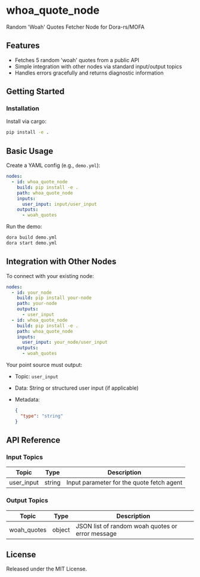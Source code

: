 # whoa_quote_node

Random 'Woah' Quotes Fetcher Node for Dora-rs/MOFA

## Features
- Fetches 5 random 'woah' quotes from a public API
- Simple integration with other nodes via standard input/output topics
- Handles errors gracefully and returns diagnostic information

## Getting Started

### Installation
Install via cargo:
```bash
pip install -e .
````

## Basic Usage

Create a YAML config (e.g., `demo.yml`):

```yaml
nodes:
  - id: whoa_quote_node
    build: pip install -e .
    path: whoa_quote_node
    inputs:
      user_input: input/user_input
    outputs:
      - woah_quotes
```

Run the demo:

```bash
dora build demo.yml
dora start demo.yml
```


## Integration with Other Nodes

To connect with your existing node:

```yaml
nodes:
  - id: your_node
    build: pip install your-node
    path: your-node
    outputs:
      - user_input
  - id: whoa_quote_node
    build: pip install -e .
    path: whoa_quote_node
    inputs:
      user_input: your_node/user_input
    outputs:
      - woah_quotes
```

Your point source must output:

* Topic: `user_input`
* Data: String or structured user input (if applicable)
* Metadata:

  ```json
  {
    "type": "string"
  }
  ```

## API Reference

### Input Topics

| Topic      | Type   | Description                               |
| ----------| ------ | ----------------------------------------- |
| user_input | string | Input parameter for the quote fetch agent |

### Output Topics

| Topic        | Type     | Description                         |
| ------------| -------- | ----------------------------------- |
| woah_quotes | object   | JSON list of random woah quotes or error message |


## License

Released under the MIT License.
